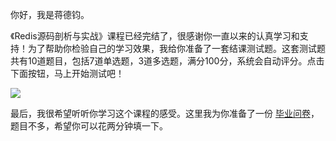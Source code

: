 你好，我是蒋德钧。

《Redis源码剖析与实战》课程已经完结了，很感谢你一直以来的认真学习和支持！为了帮助你检验自己的学习效果，我给你准备了一套结课测试题。这套测试题共有10道题目，包括7道单选题，3道多选题，满分100分，系统会自动评分。点击下面按钮，马上开始测试吧！

[![](https://static001.geekbang.org/resource/image/28/a4/28d1be62669b4f3cc01c36466bf811a4.png)](http://time.geekbang.org/quiz/intro?act_id=1188&exam_id=3234)

最后，我很希望听听你学习这个课程的感受。这里我为你准备了一份 [毕业问卷](https://jinshuju.net/f/vasdJg)，题目不多，希望你可以花两分钟填一下。
